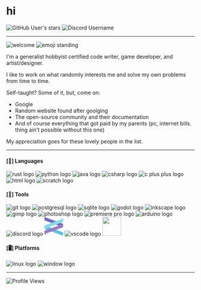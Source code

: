 # hi

![GitHub User's stars](https://img.shields.io/github/stars/Multirious?style=for-the-badge&logo=github)
![Discord Username](https://img.shields.io/badge/Username-multirious-7289da?style=for-the-badge&logo=discord&logoColor=white)

---

<img src="https://i.pinimg.com/originals/be/b5/41/beb541eeb1ee06ba00ef55d5baa60773.gif" alt="welcome" width=20% /> <img src="https://github.com/Multirious/Multirious/assets/77918086/626e2dcd-6f3a-4b14-afee-151a70d61fe9)" alt="emoji standing" width=20% />

I'm a generalist hobbyist certified code writer, game developer, and artist/designer.

I like to work on what randomly interests me and solve my own problems from time to time.

Self-taught? Some of it, but, come on:
- Google
- Random website found after goolging
- The open-source community and their documentation
- And of course everything that got paid by my parents (pc, internet bills. thing ain't possible without this one)

My appreciation goes for these lovely people in the list.

---

#### [📝] Languages

<img src="https://www.rust-lang.org/logos/rust-logo-128x128.png" alt="rust logo" width=50 height=50 /> <img src="https://cdn.jsdelivr.net/gh/devicons/devicon/icons/python/python-original.svg" alt="python logo" width=50 height=50 />
<img src="https://cdn.jsdelivr.net/gh/devicons/devicon/icons/java/java-original.svg" alt="java logo" width=50 height=50 />
<img src="https://cdn.jsdelivr.net/gh/devicons/devicon/icons/csharp/csharp-original.svg" alt="csharp logo" width=50 height=50 />
<img src="https://cdn.jsdelivr.net/gh/devicons/devicon/icons/cplusplus/cplusplus-original.svg" alt="c plus plus logo" width=50 height=50 />
<img src="https://cdn.jsdelivr.net/gh/devicons/devicon/icons/html5/html5-original.svg" alt="html logo" width=50 height=50 />
<img src="https://cdn.worldvectorlogo.com/logos/scratch-cat.svg" alt="scratch logo" width=50 height=50 />

#### [🧰] Tools
<img src="https://cdn.jsdelivr.net/gh/devicons/devicon/icons/git/git-original.svg" alt="git logo" width=50 height=50 /> <img src="https://cdn.jsdelivr.net/gh/devicons/devicon/icons/postgresql/postgresql-plain.svg" alt="postgresql logo" width=50 height=50 />
<img src="https://cdn.jsdelivr.net/gh/devicons/devicon/icons/sqlite/sqlite-original.svg" alt="sqlite logo" width=50 height=50 />
<img src="https://cdn.jsdelivr.net/gh/devicons/devicon/icons/godot/godot-original.svg" alt="godot logo" width=50 height=50 />
<img src="https://cdn.jsdelivr.net/gh/devicons/devicon/icons/inkscape/inkscape-original.svg" alt="inkscape logo" width=50 height=50 />
<img src="https://cdn.jsdelivr.net/gh/devicons/devicon/icons/gimp/gimp-original.svg" alt="gimp logo" width=50 height=50 />
<img src="https://cdn.jsdelivr.net/gh/devicons/devicon/icons/photoshop/photoshop-plain.svg" alt="photoshop logo" width=50 height=50 />
<img src="https://cdn.jsdelivr.net/gh/devicons/devicon/icons/premierepro/premierepro-plain.svg" alt="premiere pro logo" width=50 height=50 />
<img src="https://cdn.jsdelivr.net/gh/devicons/devicon/icons/arduino/arduino-original.svg" alt="arduino logo" width=50 height=50 />
<img src="https://cdn.worldvectorlogo.com/logos/discord-6.svg" alt="discord logo" width=50 height=50 />
<img src="https://github.com/helix-editor/helix/blob/master/logo.svg" alt="helix editor logo" width=50 height=50 />
<img src="https://cdn.jsdelivr.net/gh/devicons/devicon/icons/vscode/vscode-original.svg" alt="vscode logo" width=50 height=50 />
<img src="https://cdn.jsdelivr.net/gh/devicons/devicon/icons/vim/vim-original.svg" width=50 height=50 />

#### [🖥️] Platforms

<img src="https://cdn.jsdelivr.net/gh/devicons/devicon/icons/linux/linux-original.svg" alt="linux logo" width=50 height=50 /> <img src="https://cdn.jsdelivr.net/gh/devicons/devicon/icons/windows8/windows8-original.svg" alt="window logo" width=50 height=50 />

---
![Profile Views](https://komarev.com/ghpvc/?username=multirious&style=for-the-badge)
